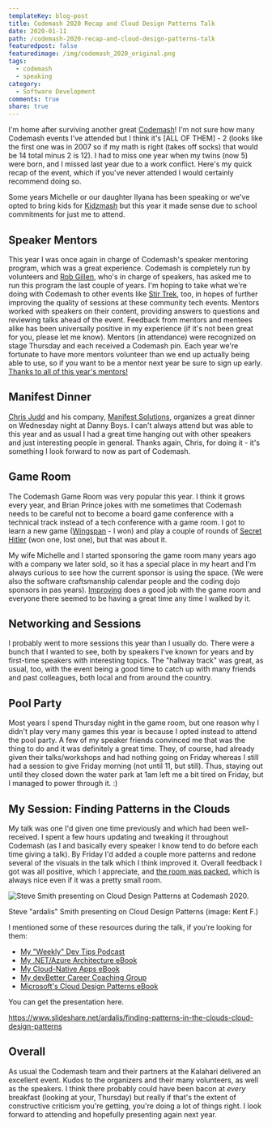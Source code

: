 ```yaml
---
templateKey: blog-post
title: Codemash 2020 Recap and Cloud Design Patterns Talk
date: 2020-01-11
path: /codemash-2020-recap-and-cloud-design-patterns-talk
featuredpost: false
featuredimage: /img/codemash_2020_original.png
tags:
  - codemash
  - speaking
category:
  - Software Development
comments: true
share: true
---
```


I'm home after surviving another great [Codemash](https://codemash.org)! I'm not sure how many Codemash events I've attended but I think it's \[ALL OF THEM\] - 2 (looks like the first one was in 2007 so if my math is right (takes off socks) that would be 14 total minus 2 is 12). I had to miss one year when my twins (now 5) were born, and I missed last year due to a work conflict. Here's my quick recap of the event, which if you've never attended I would certainly recommend doing so.

Some years Michelle or our daughter Ilyana has been speaking or we've opted to bring kids for [Kidzmash](https://www.codemash.org/kidzmash/) but this year it made sense due to school commitments for just me to attend.

## Speaker Mentors

This year I was once again in charge of Codemash's speaker mentoring program, which was a great experience. Codemash is completely run by volunteers and [Rob Gillen](https://twitter.com/argodev), who's in charge of speakers, has asked me to run this program the last couple of years. I'm hoping to take what we're doing with Codemash to other events like [Stir Trek](https://stirtrek.com/), too, in hopes of further improving the quality of sessions at these community tech events. Mentors worked with speakers on their content, providing answers to questions and reviewing talks ahead of the event. Feedback from mentors and mentees alike has been universally positive in my experience (if it's not been great for you, please let me know). Mentors (in attendance) were recognized on stage Thursday and each received a Codemash pin. Each year we're fortunate to have more mentors volunteer than we end up actually being able to use, so if you want to be a mentor next year be sure to sign up early. [Thanks to all of this year's mentors!](https://twitter.com/ardalis/status/1215412232416350208)

## Manifest Dinner

[Chris Judd](https://twitter.com/javajudd) and his company, [Manifest Solutions](https://manifestcorp.com/), organizes a great dinner on Wednesday night at Danny Boys. I can't always attend but was able to this year and as usual I had a great time hanging out with other speakers and just interesting people in general. Thanks again, Chris, for doing it - it's something I look forward to now as part of Codemash.

## Game Room

The Codemash Game Room was very popular this year. I think it grows every year, and Brian Prince jokes with me sometimes that Codemash needs to be careful not to become a board game conference with a technical track instead of a tech conference with a game room. I got to learn a new game ([Wingspan](https://amzn.to/2tSrnVd) - I won) and play a couple of rounds of [Secret Hitler](https://amzn.to/2R7NKhs) (won one, lost one), but that was about it.

My wife Michelle and I started sponsoring the game room many years ago with a company we later sold, so it has a special place in my heart and I'm always curious to see how the current sponsor is using the space. (We were also the software craftsmanship calendar people and the coding dojo sponsors in pas years). [Improving](https://improving.com/) does a good job with the game room and everyone there seemed to be having a great time any time I walked by it.

## Networking and Sessions

I probably went to more sessions this year than I usually do. There were a bunch that I wanted to see, both by speakers I've known for years and by first-time speakers with interesting topics. The "hallway track" was great, as usual, too, with the event being a good time to catch up with many friends and past colleagues, both local and from around the country.

## Pool Party

Most years I spend Thursday night in the game room, but one reason why I didn't play very many games this year is because I opted instead to attend the pool party. A few of my speaker friends convinced me that was the thing to do and it was definitely a great time. They, of course, had already given their talks/workshops and had nothing going on Friday whereas I still had a session to give Friday morning (not until 11, but still). Thus, staying out until they closed down the water park at 1am left me a bit tired on Friday, but I managed to power through it. :)

## My Session: Finding Patterns in the Clouds

My talk was one I'd given one time previously and which had been well-received. I spent a few hours updating and tweaking it throughout Codemash (as I and basically every speaker I know tend to do before each time giving a talk). By Friday I'd added a couple more patterns and redone several of the visuals in the talk which I think improved it. Overall feedback I got was all positive, which I appreciate, and [the room was packed](https://twitter.com/ZAGGStudios/status/1215671276456620033), which is always nice even if it was a pretty small room.

![Steve Smith presenting on Cloud Design Patterns at Codemash 2020.](/img/steve-smith-codemash-cloud-patterns-2020-01-10-1024x768.jpg)

Steve "ardalis" Smith presenting on Cloud Design Patterns (image: Kent F.)

I mentioned some of these resources during the talk, if you're looking for them:

- [My "Weekly" Dev Tips Podcast](https://weeklydevtips.com)
- [My .NET/Azure Architecture eBook](/architecture-ebook)
- [My Cloud-Native Apps eBook](/cloud-native-ebook)
- [My devBetter Career Coaching Group](https://devbetter.com)
- [Microsoft's Cloud Design Patterns eBook](https://bit.ly/1T8q2w8)

You can get the presentation here.

https://www.slideshare.net/ardalis/finding-patterns-in-the-clouds-cloud-design-patterns

## Overall

As usual the Codemash team and their partners at the Kalahari delivered an excellent event. Kudos to the organizers and their many volunteers, as well as the speakers. I think there probably could have been bacon at _every_ breakfast (looking at your, Thursday) but really if that's the extent of constructive criticism you're getting, you're doing a lot of things right. I look forward to attending and hopefully presenting again next year.
